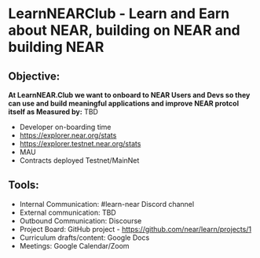 # LearnNEARClub - Learn and Earn about NEAR, building on NEAR and building NEAR

## Objective: 

**At LearnNEAR.Club we want to onboard to NEAR Users and Devs so they can use and build meaningful applications and improve NEAR protcol itself as Measured by:**
TBD
- Developer on-boarding time
- https://explorer.near.org/stats
- https://explorer.testnet.near.org/stats
- MAU
- Contracts deployed Testnet/MainNet


## Tools:
- Internal Communication: #learn-near Discord channel
- External communication: TBD
- Outbound Communication: Discourse
- Project Board: GitHub project - https://github.com/near/learn/projects/1
- Curriculum drafts/content: Google Docs
- Meetings: Google Calendar/Zoom
